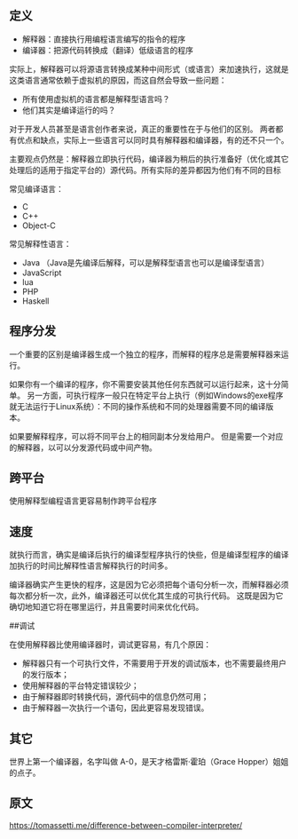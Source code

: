 ## 定义

- 解释器：直接执行用编程语言编写的指令的程序
- 编译器：把源代码转换成（翻译）低级语言的程序

实际上，解释器可以将源语言转换成某种中间形式（或语言）来加速执行，这就是这类语言通常依赖于虚拟机的原因，而这自然会导致一些问题：

- 所有使用虚拟机的语言都是解释型语言吗？
- 他们其实是编译运行的吗？

对于开发人员甚至是语言创作者来说，真正的重要性在于与他们的区别。 两者都有优点和缺点，实际上一些语言可以同时具有解释器和编译器，有的还不只一个。

主要观点仍然是：解释器立即执行代码，编译器为稍后的执行准备好（优化或其它处理后的适用于指定平台的）源代码。所有实际的差异都因为他们有不同的目标

常见编译语言：

* C
* C++
* Object-C

常见解释性语言：

* Java （Java是先编译后解释，可以是解释型语言也可以是编译型语言）
* JavaScript
* lua
* PHP
* Haskell

## 程序分发

一个重要的区别是编译器生成一个独立的程序，而解释的程序总是需要解释器来运行。

如果你有一个编译的程序，你不需要安装其他任何东西就可以运行起来，这十分简单。 另一方面，可执行程序一般只在特定平台上执行（例如Windows的exe程序就无法运行于Linux系统）：不同的操作系统和不同的处理器需要不同的编译版本。

如果要解释程序，可以将不同平台上的相同副本分发给用户。 但是需要一个对应的解释器，以可以分发源代码或中间产物。

## 跨平台

使用解释型编程语言更容易制作跨平台程序

## 速度

就执行而言，确实是编译后执行的编译型程序执行的快些，但是编译型程序的编译加执行的时间比解释性语言解释执行的时间多。

编译器确实产生更快的程序，这是因为它必须把每个语句分析一次，而解释器必须每次都分析一次，此外，编译器还可以优化其生成的可执行代码。 这既是因为它确切地知道它将在哪里运行，并且需要时间来优化代码。

##调试

在使用解释器比使用编译器时，调试更容易，有几个原因：

- 解释器只有一个可执行文件，不需要用于开发的调试版本，也不需要最终用户的发行版本；
- 使用解释器的平台特定错误较少；
- 由于解释器即时转换代码，源代码中的信息仍然可用；
- 由于解释器一次执行一个语句，因此更容易发现错误。

## 其它

世界上第一个编译器，名字叫做 A-0，是天才格雷斯·霍珀（Grace Hopper）姐姐的点子。

## 原文

https://tomassetti.me/difference-between-compiler-interpreter/